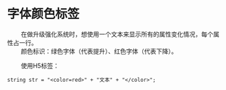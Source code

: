 # 字体颜色标签

&emsp;&emsp; 在做升级强化系统时，想使用一个文本来显示所有的属性变化情况，每个属性占一行。  <br />
&emsp;&emsp; 颜色标识：绿色字体（代表提升）、红色字体（代表下降）。  <br />

&emsp;&emsp; 使用H5标签：  <br />

    string str = "<color=red>" + "文本" + "</color>";

